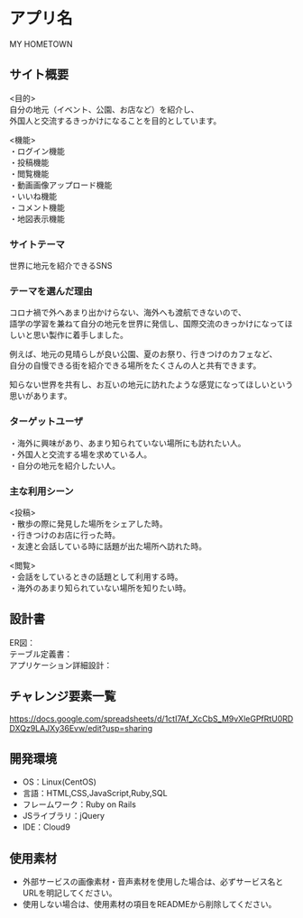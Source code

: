 # アプリ名
MY HOMETOWN

## サイト概要
<目的></br>
自分の地元（イベント、公園、お店など）を紹介し、</br>
外国人と交流するきっかけになることを目的としています。

<機能></br>
・ログイン機能</br>
・投稿機能</br>
・閲覧機能</br>
・動画画像アップロード機能</br>
・いいね機能</br>
・コメント機能</br>
・地図表示機能</br>

### サイトテーマ
世界に地元を紹介できるSNS

### テーマを選んだ理由
コロナ禍で外へあまり出かけらない、海外へも渡航できないので、</br>
語学の学習を兼ねて自分の地元を世界に発信し、国際交流のきっかけになってほしいと思い製作に着手しました。

例えば、地元の見晴らしが良い公園、夏のお祭り、行きつけのカフェなど、</br>
自分の自慢できる街を紹介できる場所をたくさんの人と共有できます。

知らない世界を共有し、お互いの地元に訪れたような感覚になってほしいという思いがあります。

### ターゲットユーザ
・海外に興味があり、あまり知られていない場所にも訪れたい人。</br>
・外国人と交流する場を求めている人。</br>
・自分の地元を紹介したい人。</br>

### 主な利用シーン
<投稿></br>
・散歩の際に発見した場所をシェアした時。</br>
・行きつけのお店に行った時。</br>
・友達と会話している時に話題が出た場所へ訪れた時。</br>

<閲覧></br>
・会話をしているときの話題として利用する時。</br>
・海外のあまり知られていない場所を知りたい時。</br>

## 設計書
ER図：</br>
テーブル定義書：</br>
アプリケーション詳細設計：

## チャレンジ要素一覧
https://docs.google.com/spreadsheets/d/1ctI7Af_XcCbS_M9vXleGPfRtU0RDDXQz9LAJXy36Evw/edit?usp=sharing
## 開発環境
- OS：Linux(CentOS)
- 言語：HTML,CSS,JavaScript,Ruby,SQL
- フレームワーク：Ruby on Rails
- JSライブラリ：jQuery
- IDE：Cloud9

## 使用素材
- 外部サービスの画像素材・音声素材を使用した場合は、必ずサービス名とURLを明記してください。
- 使用しない場合は、使用素材の項目をREADMEから削除してください。
